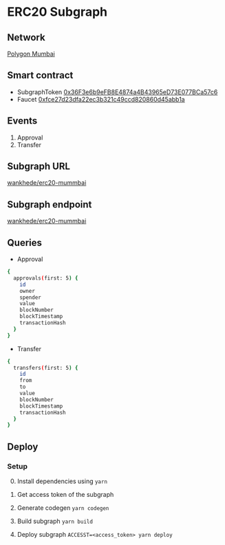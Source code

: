 # ERC20 Subgraph

## Network
[Polygon Mumbai](https://mumbai.polygonscan.com/)

## Smart contract
- SubgraphToken [0x36F3e6b9eFB8E4874a4B43965eD73E077BCa57c6](https://mumbai.polygonscan.com/address/0x36f3e6b9efb8e4874a4b43965ed73e077bca57c6#code)
- Faucet [0xfce27d23dfa22ec3b321c49ccd820860d45abb1a](https://mumbai.polygonscan.com/address/0xfce27d23dfa22ec3b321c49ccd820860d45abb1a#writeContract)

## Events
1. Approval
2. Transfer

## Subgraph URL
[wankhede/erc20-mummbai](https://thegraph.com/hosted-service/subgraph/wankhede04/erc20-mumbai)

## Subgraph endpoint
[wankhede/erc20-mummbai](https://api.thegraph.com/subgraphs/name/wankhede04/erc20-mumbai)

## Queries

- Approval
```sh
{
  approvals(first: 5) {
    id
    owner
    spender
    value
    blockNumber
    blockTimestamp
    transactionHash
  }
}
```

- Transfer
```sh
{
  transfers(first: 5) {
    id
    from
    to
    value
    blockNumber
    blockTimestamp
    transactionHash
  }
}
```

## Deploy
### Setup
0. Install dependencies using `yarn`

1. Get access token of the subgraph

2. Generate codegen
`yarn codegen`

3. Build subgraph
`yarn build`

4. Deploy subgraph
`ACCESST=<access_token> yarn deploy`
